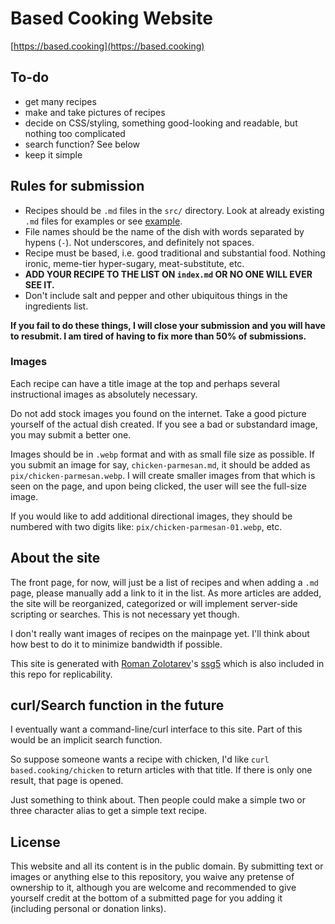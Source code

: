 # Based Cooking Website

[https://based.cooking](https://based.cooking)

## To-do

- get many recipes
- make and take pictures of recipes
- decide on CSS/styling, something good-looking and readable, but nothing too complicated
- search function? See below
- keep it simple

## Rules for submission

- Recipes should be `.md` files in the `src/` directory.  Look at already
  existing `.md` files for examples or see [example](example.md).
- File names should be the name of the dish with words separated by hypens
  (`-`). Not underscores, and definitely not spaces.
- Recipe must be based, i.e. good traditional and substantial food. Nothing
  ironic, meme-tier hyper-sugary, meat-substitute, etc.
- **ADD YOUR RECIPE TO THE LIST ON `index.md` OR NO ONE WILL EVER SEE IT.**
- Don't include salt and pepper and other ubiquitous things in the ingredients
  list.

**If you fail to do these things, I will close your submission and you will have to resubmit. I am tired of having to fix more than 50% of submissions.**

### Images

Each recipe can have a title image at the top and perhaps
several instructional images as absolutely necessary.

Do not add stock images you found on the internet.
Take a good picture yourself of the actual dish created.
If you see a bad or substandard image, you may submit a better one.

Images should be in `.webp` format and with as small file size as possible.
If you submit an image for say, `chicken-parmesan.md`, it should be added as `pix/chicken-parmesan.webp`.
I will create smaller images from that which is seen on the page,
and upon being clicked, the user will see the full-size image.

If you would like to add additional directional images,
they should be numbered with two digits like: `pix/chicken-parmesan-01.webp`, etc.

## About the site

The front page, for now, will just be a list of recipes
and when adding a `.md` page, please manually add a link to it in the list.
As more articles are added, the site will be reorganized, categorized
or will implement server-side scripting or searches.
This is not necessary yet though.

I don't really want images of recipes on the mainpage yet.
I'll think about how best to do it to minimize bandwidth if possible.

This site is generated with [Roman Zolotarev](https://www.romanzolotarev.com/)'s
[ssg5](https://www.romanzolotarev.com/ssg.html) which is also included in this
repo for replicability.

## curl/Search function in the future

I eventually want a command-line/curl interface to this site.
Part of this would be an implicit search function.

So suppose someone wants a recipe with chicken, I'd like
`curl based.cooking/chicken` to return articles with that title.
If there is only one result, that page is opened.

Just something to think about.
Then people could make a simple two or three character alias to get a simple text recipe.

## License

This website and all its content is in the public domain.
By submitting text or images or anything else to this repository,
you waive any pretense of ownership to it,
although you are welcome and recommended to give yourself credit
at the bottom of a submitted page for you adding it
(including personal or donation links).

